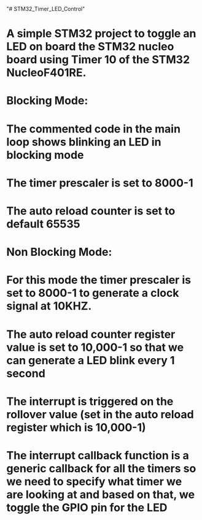 "# STM32_Timer_LED_Control" 

# A simple STM32 project to toggle an LED on board the STM32 nucleo board using Timer 10 of the STM32 NucleoF401RE.

# Blocking Mode:
# The commented code in the main loop shows blinking an LED in blocking mode
# The timer prescaler is set to 8000-1
# The auto reload counter is set to default 65535

# Non Blocking Mode:
# For this mode the timer prescaler is set to 8000-1 to generate a clock signal at 10KHZ.
# The auto reload counter register value is set to 10,000-1 so that we can generate a LED blink every 1 second
# The interrupt is triggered on the rollover value (set in the auto reload register which is 10,000-1)
# The interrupt callback function is a generic callback for all the timers so we need to specify what timer we are looking at and based on that, we toggle the GPIO pin for the LED



